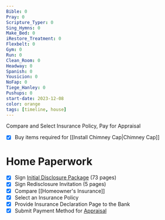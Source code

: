 ```yaml
---
Bible: 0
Pray: 0
Scripture_Typer: 0
Sing_Hymns: 0
Make_Bed: 0
iRestore_Treatment: 0
Flexbelt: 0
Gym: 0
Run: 0
Clean_Room: 0
Headway: 0
Spanish: 0
Yousicion: 0
NoFap: 0
Tiege_Hanley: 0
Pushups: 0
start-date: 2023-12-08
color: orange
tags: [timeline, house]
---
```

<span 
	  class='ob-timelines' 
	  data-title='Sign Initial Disclosure Package' >
	  Compare and Select Insurance Policy, Pay for Appraisal
</span>
- [x] Buy items required for [[Install Chimney Cap|Chimney Cap]]

# Home Paperwork

- [x] Sign [Initial Disclosure Package](https://www.docmagic.com/signingview/v3/library) (73 pages)
- [x] Sign Redisclosure Invitation (5 pages)
- [x] Compare [[Homeowner's Insurance]]
- [x] Select an Insurance Policy
- [x] Provide Insurance Declaration Page to the Bank
- [x] Submit Payment Method for [Appraisal](https://payments.nbkc.com/?at=3e409554-f935-459d-8d25-cd62032cc8da) 